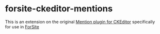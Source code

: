 # forsite-ckeditor-mentions

This is an extension on the original [Mention plugin for CKEditor](https://github.com/ckeditor/ckeditor5/tree/master/packages/ckeditor5-mention) specifically for use in [ForSite](https://github.com/estimateone/forsite-core)
